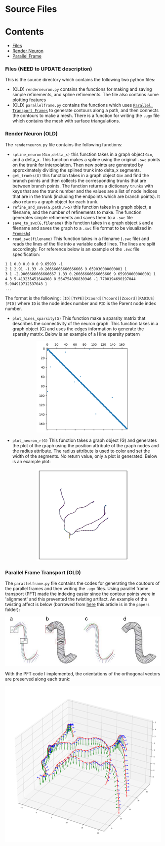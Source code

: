 # Source Files

Contents
========

 * [Files](#files)
 * [Render Neuron](#renderneuron)
 * [Parallel Frame](#parallelframe)
 
 ### Files (NEED to UPDATE description)
 This is the source directory which contains the following two python files:
+ (OLD) `renderneuron.py` contains the functions for making and saving simple refinements, and spline refinements. The file also contains some plotting features
+ (OLD) `parallelframe.py` contains the functions which uses [`Parallel Transport Frames`](https://legacy.cs.indiana.edu/ftp/techreports/TR425.pdf) to generate contours along a path, and then connects the contours to make a mesh. There is a function for writing the `.ugx` file which contains the mesh with surface triangulations.

### Render Neuron (OLD)
The `renderneuron.py` file contains the following functions:

- `spline_neuron(Gin,delta_x)` this function takes in a graph object `Gin`, and a delta_x. This function makes a spline using the original `.swc` points on the trunk for interpolation. Then new points are generated by approximately dividing the splined trunk into delta_x segments.
- `get_trunks(G)` this function takes in a graph object `Gin` and find the branch points and then collects the corresponding trunks that are between branch points. The function returns a dictionary `trunks` with keys that are the trunk number and the values are a list of node indices that are in the trunk (including the endpoints which are branch points). It also returns a graph object for each trunk.
- `refine_and_save(G,path,n=5)` this function takes in a graph object, a filename, and the number of refinements to make. The function generates simple refinements and saves them to a `.swc` file
- `save_to_swc(G,filename)` this function takes in a graph object `G` and a filename and saves the graph to a `.swc` file format to be visualized in [`Promesh4`](https://promesh3d.com/)
- `read_swc(filename)` This function takes in a filename (`.swc` file) and reads the lines of the file into a variable called lines. The lines are split accordingly. For reference below is an example of the `.swc` file specification:
```
1 1 0.0 0.0 0.0 9.65903 -1
2 1 2.91 -1.33 -0.26666666666666666 9.659030000000001 1
3 1 -2.9066666666666667 1.33 0.26666666666666666 9.659030000000001 1
4 3 5.413235451644908 8.564754898830946 -1.7700194690197044 5.904919712537043 1
...
```
The format is the following: `[ID][TYPE][Xcoord][Ycoord][Zcoord][RADIUS][PID]` where `ID` is the node index number and `PID` is the Parent node index number.

- `plot_hines_sparsity(G)` This function make a sparsity matrix that describes the connectivity of the neuron graph. This function takes in a graph object (G) and uses the edges information to generate the sparsity matrix. Below is an example of a Hine sparsity pattern
<p align="center">
  <img src="./../img/hines.png" alt="Size Limit CLI" width="300">
</p>

- `plot_neuron_r(G)` This function takes a graph object (G) and generates the plot of the graph using the position attribute of the graph nodes and the radius attribute. The radius attribute is used to color and set the width of the segments. No return value, only a plot is generated. Below is an example plot:
<p align="center">
  <img src="./../img/plot1.png" alt="Size Limit CLI" width="300">
</p>


### Parallel Frame Transport (OLD)

The `parallelframe.py` file contains the codes for generating the coutours of the parallel frames and then writing the `.ugx` files. Using parallel frame transport (PFT) made the indexing easier since the contour points were in 'alignment' and this prevented the twisting artifact. An example of the twisting affect is below (borrowed from [here](https://www.semanticscholar.org/paper/Mesh-quality-oriented-3D-geometric-vascular-based-Guo-Li/5ee9724f1460c6a6fd11f4cea30d65ae038caea1) this article is in the `papers` folder):
<p align="center">
  <img src="./../img/twisting_effect.png" alt="Size Limit CLI" width="600">
</p>

With the PFT code I implemented, the orientations of the orthogonal vectors are preserved along each trunk:
<p align="center">
  <img src="./../img/pft1.png" alt="Size Limit CLI" width="600">
</p>
